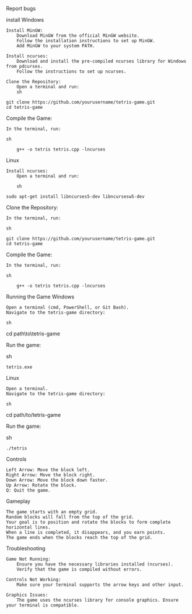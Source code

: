 Report bugs

install
Windows

    Install MinGW:
        Download MinGW from the official MinGW website.
        Follow the installation instructions to set up MinGW.
        Add MinGW to your system PATH.

    Install ncurses:
        Download and install the pre-compiled ncurses library for Windows from pdcurses.
        Follow the instructions to set up ncurses.

    Clone the Repository:
        Open a terminal and run:
        sh

    git clone https://github.com/yourusername/tetris-game.git
    cd tetris-game

Compile the Game:

    In the terminal, run:

    sh

        g++ -o tetris tetris.cpp -lncurses

Linux

    Install ncurses:
        Open a terminal and run:

        sh

    sudo apt-get install libncurses5-dev libncursesw5-dev

Clone the Repository:

    In the terminal, run:

    sh

    git clone https://github.com/yourusername/tetris-game.git
    cd tetris-game

Compile the Game:

    In the terminal, run:

    sh

        g++ -o tetris tetris.cpp -lncurses

Running the Game
Windows

    Open a terminal (cmd, PowerShell, or Git Bash).
    Navigate to the tetris-game directory:

    sh

cd path\to\tetris-game

Run the game:

sh

    tetris.exe

Linux

    Open a terminal.
    Navigate to the tetris-game directory:

    sh

cd path/to/tetris-game

Run the game:

sh

    ./tetris

Controls

    Left Arrow: Move the block left.
    Right Arrow: Move the block right.
    Down Arrow: Move the block down faster.
    Up Arrow: Rotate the block.
    Q: Quit the game.

Gameplay

    The game starts with an empty grid.
    Random blocks will fall from the top of the grid.
    Your goal is to position and rotate the blocks to form complete horizontal lines.
    When a line is completed, it disappears, and you earn points.
    The game ends when the blocks reach the top of the grid.

Troubleshooting

    Game Not Running:
        Ensure you have the necessary libraries installed (ncurses).
        Verify that the game is compiled without errors.

    Controls Not Working:
        Make sure your terminal supports the arrow keys and other input.

    Graphics Issues:
        The game uses the ncurses library for console graphics. Ensure your terminal is compatible.
